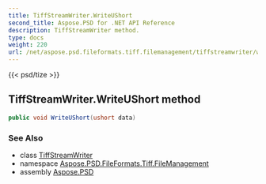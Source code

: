 ```yaml
---
title: TiffStreamWriter.WriteUShort
second_title: Aspose.PSD for .NET API Reference
description: TiffStreamWriter method. 
type: docs
weight: 220
url: /net/aspose.psd.fileformats.tiff.filemanagement/tiffstreamwriter/writeushort/
---
```

{{< psd/tize >}}
## TiffStreamWriter.WriteUShort method

```csharp
public void WriteUShort(ushort data)
```

### See Also

* class [TiffStreamWriter](../)
* namespace [Aspose.PSD.FileFormats.Tiff.FileManagement](../../tiffstreamwriter/)
* assembly [Aspose.PSD](../../../)


